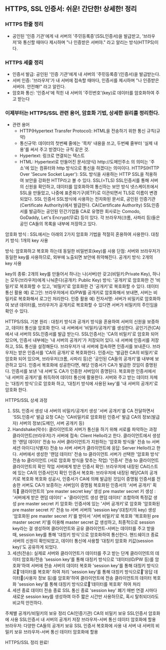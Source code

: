 ## HTTPS, SSL 인증서: 쉬운! 간단한! 상세한! 정리
 
### HTTPS 한줄 정리
- 공인된 '인증 기관'에게 내 서버의 '주민등록증'(SSL인증서)을 발급받고, '브라우저'와 통신할 때마다 제시하며 "나 인증받은 서버야." 라고 알리는 방식(HTTPS)이다.

### HTTPS 세줄 정리
- 인증서 발급: 공인된 '인증 기관'에게 내 서버의 '주민등록증'(인증서)을 발급받는다.
- 서버 인증: '브라우저'가 내 서버에 접속할 때마다, 인증서를 제시하며 "나 인증받은 서버야. 안전해!" 라고 알린다.
- 암호화 통신: '인증서'에 적힌 내 서버의 '주민번호'(key)로 데이터를 암호화하여 주고 받는다

### 이제부터는 HTTPS/SSL 관련 용어, 암호화 기법, 상세한 원리를 정리한다.

- 관련 용어
  - HTTP(Hypertext Transfer Protocol): HTML을 전송하기 위한 통신 규칙(규약)
  - 통신규약: 데이터의 첫번째 줄에는 '목차' 내용을 쓰고, 두번째 줄부터 '실제 내용'를 써서 주고 받겠다는 규칙 같은 것.
  - Hypertext: 링크로 연결되는 텍스트
  - HTML: Hypertext로 만들어진 문서(양식)
http://도메인주소 의 의미는 '주소'에 있는 컴퓨터와 http 방식으로 통신을 하겠다는 의미이다.
HTTPS(HTTP Over 'Secure Socket Layer'): SSL 방식을 사용하는 HTTP
SSL을 적용하여 보안을 강화한 HTTP라고 볼 수 있다.
SSL(=TLS)
SSL인증서를 통해 서버의 신원을 확인하고, 데이터를 암호화하여 통신하는 보안 방식
넷스케이프에서 SSL을 만들었고, 나중에 표준화기구(IETF)로 이관되면서 TLS로 이름이 변경되었다.
SSL 인증서
SSL방식에 사용하는 전자화된 문서로, 공인된 인증기관(Certificate Authority)에서 발급한다.
CA(Certificate Authority)
SSL인증서를 발급하는 공인된 민간기업들
CA로 유명한 회사로는 Comodo, GoDaddy, Let's Encrypt(무료) 등이 있다.
각 브라우저(크롬, 사파리 등)들은 공인 CA들의 목록을 내부에 저장하고 있다.



암호화 방식
: SSL에서는 아래의 2가지 암호화 기법을 적절히 혼용하여 사용한다.
대칭키 방식: 1개의 key 사용

방식: 암호화하고 복호화 하는데 동일한 비밀번호(key)를 사용
단점: 서버와 브라우저가 동일한 key를 사용하므로, 외부에 노출되면 보안에 취약해진다.
공개키 방식: 2개의 key 사용

key의 종류: 2개의 key를 만들어서 하나는 나(서버)만 갖고(비밀키:Private Key), 하나는 모두(브라우저)에게 나눠준다(공개키: Public Key)
방식: '공개키'로 암호화한 건 '비밀키'로 복호화할 수 있고, '비밀키'로 암호화한 건 '공개키'로 복호화할 수 있다.
데이터 통신 활용
예) 로그인: 브라우저에서 ID/PW를 공개키로 암호화해서 보내면, 서버는 비밀키로 복호화해서 로그인 처리한다.
인증 활용
예) 전자서명: 서버가 비밀키로 암호화하여 보낸 데이터를, 브라우저가 공개키로 복호화할 수 있다면 서버가 비밀키의 주인임을 확인 수 있다.



HTTPS/SSL 기본 원리
: 대칭키 방식과 공개키 방식을 혼용하여 서버의 신원을 보증하고, 데이터 통신을 암호화 한다.
내 서버에서 '비밀키/공개키'를 생성한다.
공인기관(CA)에서 내 서버의 SSL인증서를 발급 받는다.
SSL인증서는 'CA의 비밀키'로 암호화 되어 있으며,
인증서 내부에는 '내 서버의 공개키'가 저장되어 있다.
내 서버에 인증서를 저장하고, SSL 통신을 설정해둔다.
브라우저가 내 서버에 접속하면 인증서를 보내준다.
브라우저는 받은 인증서를 'CA의 공개키'로 복호화한다.
인증서는 '발급한 CA의 비밀키'로 암호화 되어 있으며,
브라우저(크롬, 사파리 등)은 '공인된 CA들의 공개키'를 내부에 보관하고 있다.
인증서 복호화에 성공한다면, 해당 인증서가 CA가 발급한 것임이 증명된다.
인증서를 보낸 '내 서버'도 CA가 인증한 서버임이 증명된다.
복호화한 인증서에서 '내 서버의 공개키'를 취득하여 데이터 통신에 활용한다.
서버와 주고 받는 데이터 자체는 '대칭키 방식'으로 암호화 하고,
'대칭키 방식에 사용된 key'를 '내 서버의 공개키'로 암호화 한다.



HTTPS/SSL 상세 과정
1. SSL 인증서 생성
내 서버의 비밀키/공개키 생성
'서버 공개키'를 CA 전달하면서 'SSL인증서' 발급 요청
CA는 'CA비밀키로 암호화된 인증서' 발급
CA의 정보(발급자)
서버의 정보(도메인, 서버 공개키 등)
2. Handshake(악수): 클라이언트와 서버가 통신을 하기 위해 서로를 파악하는 과정
클라이언트(브라우저)가 서버에 접속: Client Hello라고 한다.
클라이언트에서 생성한 '랜덤 데이터' 전송 to 서버
클라이언트가 지원하는 '암호화 방식들' 전송 to 서버
세션 아이디(식별자) 전송 to 서버
서버가 클라이언트에 응답: Server Hello라고 한다.
서버에서 생성한 '랜덤 데이터' 전송 to 클라이언트
서버가 선택한 '암호화 방식' 전송 to 클라이언트 (서로 암호화 방식을 맞추는 작업)
'인증서' 전송 to 클라이언트
클라이언트의 확인 작업
서버에게 받은 인증서 확인: 브라우저에 내장된 CA리스트에 있는 CA의 인증서인지 확인
인증서 복호화: 브라우저에 내장된 해당CA의 공개키로 복호화
복호화 성공시, 인증서가 CA에 의해 발급된 것임이 증명됨
인증서를 전송한 서버도 CA가 보증하는 서버임이 증명됨
복호화된 인증서의 '서버 공개키' 획득
클라이언트의 'pre master secret key' 생성
pre master secret 키 생성 : '서버에게 받은 랜덤 데이터' + '클라이언트 생성 랜덤 데이터' 조합하여 특정값 생성
pre master secret 키 암호화: 인증서에 있는 '서버 공개키'로 암호화
'암호화된 pre master secret 키' 전송 to 서버
서버의 'session key'(대칭키의 key) 생성
'암호화된 pre master secret 키'를 받아서 '서버 비밀키'로 복호화
'복호화된 pre master secret 키'를 이용해 master secret 값 생성하고,
최종적으로 session key라는 걸 생성하여 클라이언트와 공유
클라이언트-서버는 데이터를 주고 받을 때, session key를 통해 '대칭키 방식'으로 암호화하여 통신한다.
핸드쉐이크 종료
서버의 신원이 확인되었고,
데이터 통신에 사용할 '대칭키 암호화 키값(session key)'도 공유하게 되었다.
3. 세션(전송): 실제로 서버와 클라이언트가 데이터를 주고 받는 단계
클라이언트의 데이터 암호화/전송
'session key'를 통해 대칭키 방식으로 '데이터(ID/PW 등)를 암호화'하여 서버에 전송
서버의 데이터 복호화
'session key'를 통해 대칭키 방식으로'데이터를 복호화' 하여 처리
'session key'를 통해 대칭키 방식으로'응답 데이터(사용자 정보 등)를 암호화'하여 클라이언트에 전송
클라이언트의 데이터 복호화
'session key'를 통해 대칭키 방식으로'데이터를 복호화' 하여 처리
4. 세션 종료
데이터 전송 종료
SSL 통신 종료
'session key' 폐기
매번 연결 시마다 새로운 session key를 생성하여 아주 짧은 시간만 사용하므로, 혹시 탈취되더라도 비교적 안전하다.



주체별 공개키/비밀키의 보유 정리
CA(인증기관)
CA의 비밀키 보유
SSL인증서 암호화에 사용
SSL인증서
내 서버의 공개키 저장
브라우저-서버 통신 데이터 암호화에 할용
브라우저:
다양한 CA들의 공개키 보유
SSL 인증서 복호화에 사용
내 서버
내 서버의 비밀키 보유
브라우저-서버 통신 데이터 암호화에 할용
 

HTTPS/SSL 정리 완료!